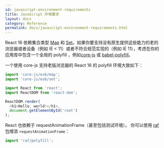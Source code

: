 ```yaml
---
id: javascript-environment-requirements
title: JavaScript 环境要求
layout: docs
category: Reference
permalink: docs/javascript-environment-requirements.html
---
```


React 16 依赖集合类型 [Map](https://developer.mozilla.org/en-US/docs/Web/JavaScript/Reference/Global_Objects/Map) 和 [Set](https://developer.mozilla.org/en-US/docs/Web/JavaScript/Reference/Global_Objects/Set)。如果你要支持没有原生提供这些能力的老的浏览器或者设备（例如 IE < 11）或者不符合规范实现的（例如 IE 11），考虑在你的应用库中包含一个全局的 polyfill ，例如[core-js](https://github.com/zloirock/core-js) 或 [babel-polyfill](https://babeljs.io/docs/usage/polyfill/)。

一个使用 core-js 支持老版浏览器的 React 16 的 polyfill 环境大致如下：
```js
import 'core-js/es6/map';
import 'core-js/es6/set';

import React from 'react';
import ReactDOM from 'react-dom';

ReactDOM.render(
  <h1>Hello, world!</h1>,
  document.getElementById('root')
);
```

React 也依赖于 requestAnimationFrame（甚至包括测试环境）。
你可以使用 [raf](https://www.npmjs.com/package/raf) 包增添 `requestAnimationFrame`：

```js
import 'raf/polyfill';
```
